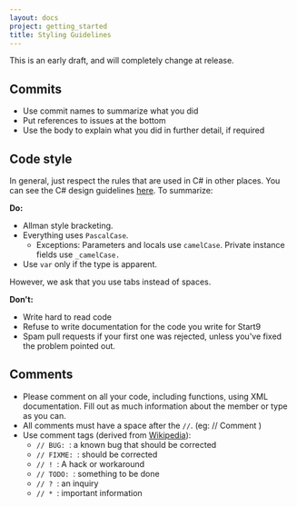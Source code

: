 ```yaml
---
layout: docs
project: getting_started
title: Styling Guidelines
---
```


<span class="note info" role="alert">This is an early draft, and will completely change at release.</span>  

## Commits
- Use commit names to summarize what you did
- Put references to issues at the bottom
- Use the body to explain what you did in further detail, if required

## Code style 
In general, just respect the rules that are used in C# in other places. You can see the C# design guidelines [here](https://docs.microsoft.com/en-us/dotnet/csharp/programming-guide/inside-a-program/coding-conventions). To summarize:

**Do:** 
- Allman style bracketing.
- Everything uses `PascalCase`.
	- Exceptions: Parameters and locals use `camelCase`. Private instance fields use `_camelCase.`
- Use `var` only if the type is apparent.

However, we ask that you use tabs instead of spaces.

**Don't:** 
- Write hard to read code 
- Refuse to write documentation for the code you write for Start9 
- Spam pull requests if your first one was rejected, unless you've fixed the problem pointed out. 

## Comments 
- Please comment on all your code, including functions, using XML documentation. Fill out as much information about the member or type as you can.
- All comments must have a space after the ``//``. (eg: // Comment )
- Use comment tags (derived from [Wikipedia](https://en.wikipedia.org/wiki/Comment_(computer_programming))):
  - ``// BUG: ``: a known bug that should be corrected
  - ``// FIXME: ``: should be corrected
  - ``// ! ``: A hack or workaround
  - ``// TODO: ``: something to be done
  - ``// ? ``: an inquiry
  - ``// * ``: important information